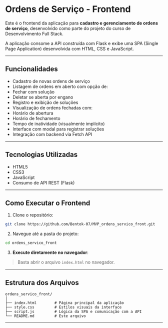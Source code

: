 # Ordens de Serviço - Frontend

Este é o frontend da aplicação para **cadastro e gerenciamento de ordens de serviço**, desenvolvido como parte do projeto do curso de Desenvolvimento Full Stack.

A aplicação consome a API construída com Flask e exibe uma SPA (Single Page Application) desenvolvida com HTML, CSS e JavaScript.

---

##  Funcionalidades

-  Cadastro de novas ordens de serviço
-  Listagem de ordens em aberto com opção de:
  - Fechar com solução
  - Deletar se aberta por engano
-  Registro e exibição de soluções
-  Visualização de ordens fechadas com:
  - Horário de abertura
  - Horário de fechamento
  - Tempo de inatividade (visualmente implícito)
-  Interface com modal para registrar soluções
-  Integração com backend via Fetch API

---

##  Tecnologias Utilizadas

- HTML5
- CSS3 
- JavaScript 
- Consumo de API REST (Flask)

---

##  Como Executar o Frontend

1. Clone o repositório:

```bash
git clone https://github.com/Bentok-07/MVP_ordens_servico_front.git
```

2. Navegue até a pasta do projeto:

```bash
cd ordens_servico_front
```

3. **Execute diretamente no navegador**:

> Basta abrir o arquivo `index.html` no navegador.  


---

##  Estrutura dos Arquivos

```
ordens_servico_front/
│
├── index.html        # Página principal da aplicação
├── style.css         # Estilos visuais da interface
├── script.js         # Lógica da SPA e comunicação com a API
└── README.md         # Este arquivo
```

---

